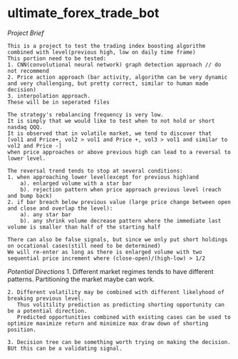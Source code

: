 # ultimate_forex_trade_bot

_Project Brief_
    
    This is a project to test the trading index boosting algorithm combined with level(previous high, low on daily time frame)
    This portion need to be tested:
    1. CNN(convolutional neural network) graph detection approach // do not recommend
    2. Price action approach (bar activity, algorithm can be very dynamic and very challenging, but pretty correct, similar to human made decision)
    3. interpolation approach.
    These will be in seperated files

    The strategy's rebalancing frequency is very low.
    It is simply that we would like to test when to not hold or short nasdaq QQQ. 
    It is observed that in volatile market, we tend to discover that 
    [vol1 and Price+, vol2 > vol1 and Price +, vol3 > vol1 and similar to vol2 and Price -]
    when price approaches or above previous high can lead to a reversal to lower level.
    
    The reversal trend tends to stop at several conditions:
    1. when approaching lower level(except for previous high)and
        a). enlarged volume with a star bar
        b). rejection pattern when price approach previous level (reach and bump back)
    2. if bar breach below previous value (large price change between open and close and overlap the level):
        a). any star bar
        b). any shrink volume decrease pattern where the immediate last volume is smaller than half of the starting half
    
    There can also be false signals, but since we only put short holdings on occational cases(still need to be determined)
    We will re-enter as long as there is enlarged volume with two sequential price increment where (close-open)/(high-low) > 1/2

_Potential Directions_
    1. Different market regimes tends to have different patterns. Partitioning the market maybe can work.
    
    2. Different volatility may be combined with different likelyhood of breaking previous level. 
       Thus volitility prediction as predicting shorting opportunity can be a potential direction. 
       Predicted opportunities combined with existing cases can be used to optimize maximize return and minimize max draw down of shorting position. 
    
    3. Decision tree can be something worth trying on making the decision. BUt this can be a validating signal.

